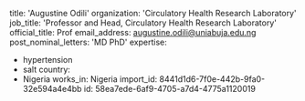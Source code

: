 title: 'Augustine Odili'
organization: 'Circulatory Health Research Laboratory'
job_title: 'Professor and Head, Circulatory Health Research Laboratory'
official_title: Prof
email_address: augustine.odili@uniabuja.edu.ng
post_nominal_letters: 'MD PhD'
expertise:
  - hypertension
  - salt
country:
  - Nigeria
works_in: Nigeria
import_id: 8441d1d6-7f0e-442b-9fa0-32e594a4e4bb
id: 58ea7ede-6af9-4705-a7d4-4775a1120019
